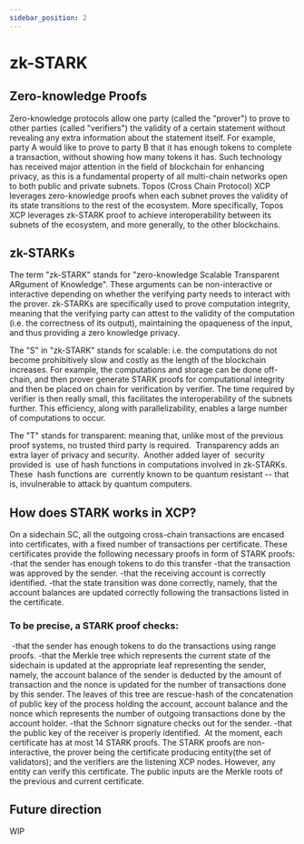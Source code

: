 ```yaml
---
sidebar_position: 2
---
```


# zk-STARK

## Zero-knowledge Proofs

Zero-knowledge protocols allow one party (called the "prover") to prove to other parties (called "verifiers") the validity of a certain statement without revealing any extra information about the statement itself. For example, party A would like to prove to party B that it has enough tokens to complete a transaction, without showing how many tokens it has. Such technology has received major attention in the field of blockchain for enhancing privacy, as this is a fundamental property of all multi-chain networks open to both public and private subnets.
Topos (Cross Chain Protocol) XCP leverages zero-knowledge proofs when each subnet proves the validity of its state transitions to the rest of the ecosystem. More specifically, Topos XCP leverages zk-STARK proof to achieve interoperability between its subnets of the ecosystem, and more generally, to the other blockchains.

## zk-STARKs

The term "zk-STARK" stands for "zero-knowledge Scalable Transparent ARgument of Knowledge". These arguments can be non-interactive or interactive depending on whether the verifying party needs to interact with the prover. zk-STARKs are specifically used to prove computation integrity, meaning that the verifying party can attest to the validity of the computation (i.e. the correctness of its output), maintaining the opaqueness of the input, and thus providing a zero knowledge privacy.

The "S" in "zk-STARK" stands for scalable: i.e. the computations do not become prohibitively slow and costly as the length of the blockchain increases. For example, the computations and storage can be done off-chain, and then prover generate STARK proofs for computational integrity and then be placed on chain for verification by verifier. The time required by verifier is then really small, this facilitates the interoperability of the subnets further. This efficiency, along with parallelizability, enables a large number of computations to occur.

The "T" stands for transparent: meaning that, unlike most of the previous proof systems, no trusted third party is required.  Transparency adds an extra layer of privacy and security.  Another added layer of  security provided is  use of hash functions in computations involved in zk-STARKs. These  hash functions are  currently known to be quantum resistant -- that is, invulnerable to attack by quantum computers.

## How does STARK works in XCP?

On a sidechain SC, all the outgoing cross-chain transactions are encased into certificates, with a fixed number of transactions per certificate.
These certificates provide the following necessary proofs in form of STARK proofs:
-that the sender has enough tokens to do this transfer
-that the transaction was approved by the sender.
-that the receiving account is correctly identified.
-that the state transition was done correctly, namely, that the account balances are updated correctly following the transactions listed in the certificate.
​

### To be precise, a STARK proof checks:

​
-that the sender has enough tokens to do the transactions using range proofs.
-that the Merkle tree which represents the current state of the sidechain is updated at the appropriate leaf representing the sender, namely, the account balance of the sender is deducted by the amount of transaction and the nonce is updated for the number of transactions done by this sender. The leaves of this tree are rescue-hash of the concatenation of public key of the process holding the account, account balance and the nonce which represents the number of outgoing transactions done by the account holder.
-that the Schnorr signature checks out for the sender.
-that the public key of the receiver is properly identified.
​
At the moment, each certificate has at most 14 STARK proofs.
The STARK proofs are non-interactive, the prover being the certificate producing entity(the set of validators); and the verifiers are the listening XCP nodes. However, any entity can verify this certificate. The public inputs are the Merkle roots of the previous and current certificate.
​
​

## Future direction

WIP
